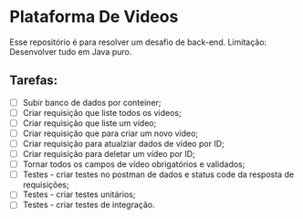 # Plataforma De Videos

Esse repositório é para resolver um desafio de back-end.
Limitação: Desenvolver tudo em Java puro.

## Tarefas:

- [ ] Subir banco de dados por conteiner;
- [ ] Criar requisição que liste todos os videos;
- [ ] Criar requisição que liste um vídeo;
- [ ] Criar requisição que para criar um novo vídeo;
- [ ] Criar requisição para atualziar dados de vídeo por ID;
- [ ] Criar requisição para deletar um vídeo por ID;
- [ ] Tornar todos os campos de vídeo obrigatórios e validados;
- [ ] Testes - criar testes no postman de dados e status code da resposta de requisições;
- [ ] Testes - criar testes unitários;
- [ ] Testes - criar testes de integração.